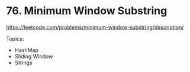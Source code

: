 # 76. Minimum Window Substring

https://leetcode.com/problems/minimum-window-substring/description/

Topics:

-   HashMap
-   Sliding Window
-   Strings
